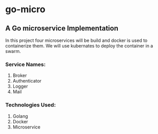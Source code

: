 # go-micro
## A Go microservice Implementation
In this project four microservices will be build and docker is used to containerize them.
We will use kubernates to deploy the container in a swarm.

### Service Names:
1. Broker
2. Authenticator
3. Logger
4. Mail

### Technologies Used:
1. Golang
2. Docker
3. Microservice
